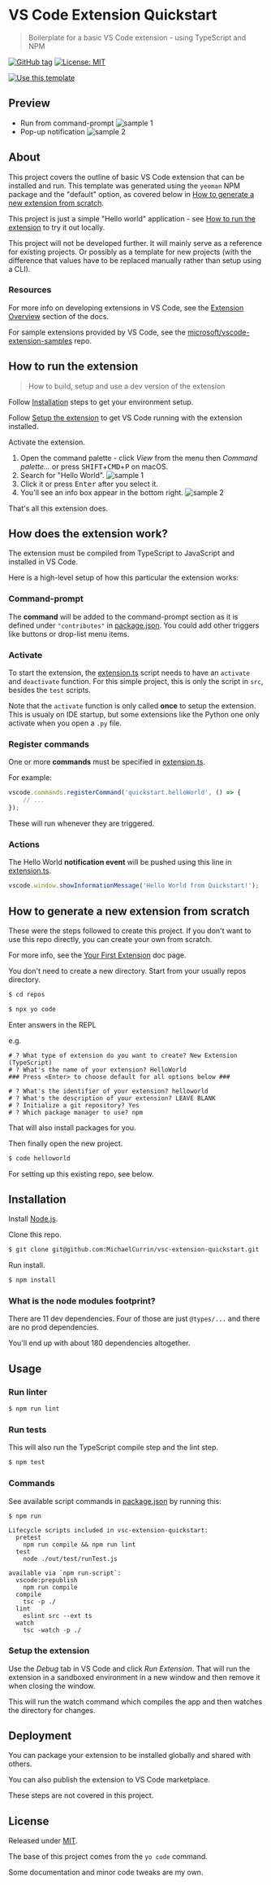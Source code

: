 # VS Code Extension Quickstart
> Boilerplate for a basic VS Code extension - using TypeScript and NPM

[![GitHub tag](https://img.shields.io/github/tag/MichaelCurrin/vsc-extension-quickstart)](https://github.com/MichaelCurrin/vsc-extension-quickstart/tags/?include_prereleases&sort=semver)
[![License: MIT](https://img.shields.io/badge/License-MIT-blue)](#license)

[![Use this template](https://img.shields.io/badge/Use_this_template-2ea44f?style=for-the-badge)](https://github.com/MichaelCurrin/vsc-extension-quickstart/generate)


## Preview

- Run from command-prompt
    ![sample 1](/sample-1.png)
- Pop-up notification
    ![sample 2](/sample-2.png)


## About

This project covers the outline of basic VS Code extension that can be installed and run. This template was generated using the `yeoman` NPM package and the "default" option, as covered below in [How to generate a new extension from scratch](#how-to-generate-a-new-extension-from-scratch).

This project is just a simple "Hello world" application - see [How to run the extension](#how-to-run-the-extension) to try it out locally.

This project will not be developed further. It will mainly serve as a reference for existing projects. Or possibly as a template for new projects (with the difference that values have to be replaced manually rather than setup using a CLI).

### Resources

For more info on developing extensions in VS Code, see the [Extension Overview](https://code.visualstudio.com/api) section of the docs.

For sample extensions provided by VS Code, see the [microsoft/vscode-extension-samples](https://github.com/microsoft/vscode-extension-samples) repo.


## How to run the extension
> How to build, setup and use a dev version of the extension

Follow [Installation](#installation) steps to get your environment setup.

Follow [Setup the extension](#setup-the-extension) to get VS Code running with the extension installed.

Activate the extension.

1. Open the command palette - click _View_ from the menu then _Command palette..._ or press <kbd>SHIFT</kbd>+<kbd>CMD</kbd>+<kbd>P</kbd> on macOS.
1. Search for "Hello World".
    ![sample 1](/sample-1.png)
1. Click it or press <kbd>Enter</kbd> after you select it.
1. You'll see an info box appear in the bottom right.
    ![sample 2](/sample-2.png)

That's all this extension does.


## How does the extension work?

The extension must be compiled from TypeScript to JavaScript and installed in VS Code. 

Here is a high-level setup of how this particular the extension works:

### Command-prompt

The **command** will be added to the command-prompt section as it is defined under `"contributes"` in [package.json][]. You could add other triggers like buttons or drop-list menu items.

### Activate

To start the extension, the [extension.ts][] script needs to have an `activate` and `deactivate` function. For this simple project, this is only the script in `src`, besides the `test` scripts.

Note that the `activate` function is only called **once** to setup the extension. This is usualy on IDE startup, but some extensions like the Python one only activate when you open a `.py` file.

### Register commands

One or more **commands** must be specified in [extension.ts][].

For example:

```javascript
vscode.commands.registerCommand('quickstart.helloWorld', () => {
    // ...
});
```

These will run whenever they are triggered.

### Actions

The Hello World **notification event** will be pushed using this line in [extension.ts][].

```javascript
vscode.window.showInformationMessage('Hello World from Quickstart!');
```


## How to generate a new extension from scratch

These were the steps followed to create this project. If you don't want to use this repo directly, you can create your own from scratch.

For more info, see the [Your First Extension](https://code.visualstudio.com/api/get-started/your-first-extension) doc page.

You don't need to create a new directory. Start from your usually repos directory.

```sh
$ cd repos
```

```sh
$ npx yo code
```

Enter answers in the REPL

e.g.

```
# ? What type of extension do you want to create? New Extension (TypeScript)
# ? What's the name of your extension? HelloWorld
### Press <Enter> to choose default for all options below ###

# ? What's the identifier of your extension? helloworld
# ? What's the description of your extension? LEAVE BLANK
# ? Initialize a git repository? Yes
# ? Which package manager to use? npm
```

That will also install packages for you.

Then finally open the new project.

```sh
$ code helloworld
```

For setting up this existing repo, see below.


## Installation

Install [Node.js](https://gist.github.com/MichaelCurrin/aa1fc56419a355972b96bce23f3bccba).

Clone this repo.

```sh
$ git clone git@github.com:MichaelCurrin/vsc-extension-quickstart.git
```

Run install.

```sh
$ npm install
```

### What is the node modules footprint?

There are 11 dev dependencies. Four of those are just `@types/...` and there are no prod dependencies.

You'll end up with about 180 dependencies altogether.


## Usage


### Run linter

```sh
$ npm run lint
```

### Run tests

This will also run the TypeScript compile step and the lint step.

```sh
$ npm test
```

### Commands

See available script commands in [package.json][] by running this:

```sh
$ npm run
```
```
Lifecycle scripts included in vsc-extension-quickstart:
  pretest
    npm run compile && npm run lint
  test
    node ./out/test/runTest.js

available via `npm run-script`:
  vscode:prepublish
    npm run compile
  compile
    tsc -p ./
  lint
    eslint src --ext ts
  watch
    tsc -watch -p ./
```

### Setup the extension

Use the _Debug_ tab in VS Code and click _Run Extension_. That will run the extension in a sandboxed environment in a new window and then remove it when closing the window.

This will run the watch command which compiles the app and then watches the directory for changes.


## Deployment

You can package your extension to be installed globally and shared with others.

You can also publish the extension to VS Code marketplace.

These steps are not covered in this project.


## License

Released under [MIT](/LICENSE). 

The base of this project comes from the `yo code` command.

Some documentation and minor code tweaks are my own.


[extension.ts]: /src/extension.ts
[package.json]: /package.json
